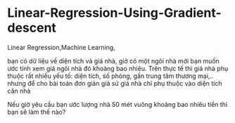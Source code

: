 # Linear-Regression-Using-Gradient-descent
Linear Regression,Machine Learning, 

bạn có dữ liệu về diện tích và giá nhà, giờ có một ngôi nhà mới
bạn muốn ước tính xem giá ngôi nhà đó khoảng bao nhiêu. Trên thực tế thì giá nhà phụ thuộc rất
nhiều yếu tố: diện tích, số phòng, gần trung tâm thương mại,.. nhưng để cho bài toán đơn giản giả
sử giá nhà chỉ phụ thuộc vào diện tích căn nhà

Nếu giờ yêu cầu bạn ước lượng nhà 50 mét vuông khoảng bao nhiêu tiền thì bạn sẽ làm thế nào?



